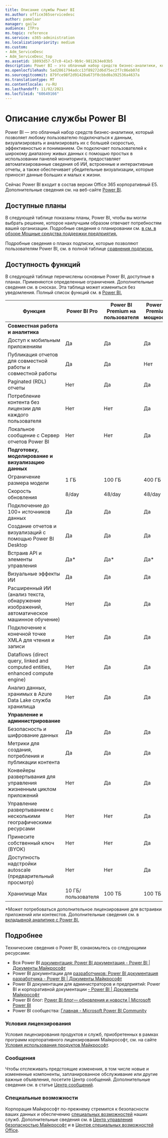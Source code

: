 ```yaml
---
title: Описание службы Power BI
ms.author: office365servicedesc
author: pamelaar
manager: gailw
audience: ITPro
ms.topic: reference
ms.service: o365-administration
ms.localizationpriority: medium
ms.custom:
- Adm_ServiceDesc
- Adm_ServiceDesc_top
ms.assetid: 18093d57-57c0-41e3-9b9c-9812634e03b5
description: Power BI — это облачный набор средств бизнес-аналитики, который позволяет любому пользователю подключаться к данным, визуализировать и анализировать их с большей скоростью, эффективностью и пониманием. На удобных информационных панелях, в интерактивных отчетах и привлекательных визуализациях данные оживают.
ms.openlocfilehash: 5ad2861794adcc13f89272d6d75ec2f7c06eb07d
ms.sourcegitcommit: 879fce98f2d91420a673f0cbbd0a392536a4637a
ms.translationtype: MT
ms.contentlocale: ru-RU
ms.lasthandoff: 11/02/2021
ms.locfileid: "60649166"
---
```

# <a name="power-bi-service-description"></a>Описание службы Power BI

Power BI — это облачный набор средств бизнес-аналитики, который позволяет любому пользователю подключаться к данным, визуализировать и анализировать их с большей скоростью, эффективностью и пониманием. Он подключает пользователей к широкому диапазону живых данных с помощью простых в использовании панелей мониторинга, предоставляет автоматизированные сведения об ИИ, встроенные и интерактивные отчеты, а также обеспечивает убедительные визуализации, которые приносят данные больших и малых к жизни.

Сейчас Power BI входит в состав версии Office 365 корпоративный E5. Дополнительные сведения см. на веб-сайте [Power BI](https://powerbi.microsoft.com).

## <a name="available-plans"></a>Доступные планы

В следующей таблице показаны планы, Power BI, чтобы вы могли выбрать решение, которое наилучшим образом отвечает потребностям вашей организации. Подробные сведения о планировании см. [в см. в обзоре Мощные средства поддержки предприятия.](https://www.microsoft.com/microsoft-365/enterprise/compare-office-365-plans)

Подробные сведения о планах подписки, которые позволяют пользователям Power BI, см. в полной таблице [сравнения подписки.](https://www.microsoft.com/microsoft-365/compare-microsoft-365-enterprise-plans)

## <a name="feature-availability"></a>Доступность функций

В следующей таблице перечислены основные Power BI, доступные в планах. Применяются определенные ограничения. Дополнительные сведения см. в сносках. Эта таблица может измениться без уведомления. Полный список функций см. в [Power BI.](https://powerbi.microsoft.com/pricing/)

| Функция | Power BI Pro | Power BI Premium на пользователя | Power BI Premium мощности |
|---------|--------------|---------------------------|-------------------------------|
| **Совместная работа и аналитика** | | | |
| Доступ к мобильным приложениям | Да | Да | Да |
| Публикация отчетов для совместной работы и совместной работы | Да | Да | Нет |
| Paginated (RDL) отчеты | Нет | Да | Да |
| Потребление контента без лицензии для каждого пользователя | Нет | Нет | Да |
| Локальное сообщение с Сервер отчетов Power BI | Нет | Нет | Да |
| **Подготовку, моделирование и визуализацию данных** | | | |
| Ограничение размера модели | 1 ГБ | 100 ГБ | 400 ГБ |
| Скорость обновления | 8/day | 48/day | 48/day |
| Подключение до 100+ источников данных | Да | Да | Да |
| Создание отчетов и визуализаций с помощью Power BI Desktop | Да | Да | Да |
| Встраив API и элементы управления | Да* | Да* | Да* |
| Визуальные эффекты ИИ | Да | Да | Да |
| Расширенный ИИ (анализ текста, обнаружение изображений, автоматическое машинное обучение) | Нет | Да | Да |
| Подключение к конечной точке XMLA для чтения и записи | Нет | Да | Да |
| Dataflows (direct query, linked and computed entities, enhanced compute engine) | Нет | Да | Да |
| Анализ данных, хранимых в Azure Data Lake служба хранилища | Нет | Да | Да |
| **Управление и администрирование** | | | |
| Безопасность и шифрование данных | Да | Да | Да |
| Метрики для создания, потребления и публикации контента | Да | Да | Да |
| Конвейеры развертывания для управления жизненным циклом приложений | Нет | Да | Да |
| Управление развертыванием с несколькими географическими ресурсами | Нет | Нет | Да |
| Принесите собственный ключ (BYOK) | Нет | Нет | Да |
| Доступность надстройки autoscale (предварительный просмотр) | Нет | Нет | Да |
| Хранилище Max | 10 ГБ/пользователя | 100 ТБ | 100 ТБ |

*Может потребоваться дополнительное лицензирование для встраивки приложений или контекстов. Дополнительные сведения см. в [вкладывной аналитике с Power BI.](/power-bi/developer/embedded/embedding)

## <a name="learn-more"></a>Подробнее

Технические сведения о Power BI, ознакомьтесь со следующими ресурсами:

- Вся Power BI [документация: Power BI документация - Power BI | Документы Майкрософт](/power-bi/)
- Power BI документации для [разработчиков: Power BI документация разработчика - Power BI | Документы Майкрософт](/power-bi/developer/)
- Power BI документации для администраторов и предприятий: Power BI и корпоративной документации [- Power BI | Документы Майкрософт](/power-bi/admin/)
- Power BI блог: [Power BI блог— обновления и новости | Microsoft Power BI](https://powerbi.microsoft.com/blog/)
- Power BI сообщества: [Главная - Microsoft Power BI Community](https://community.powerbi.com/)

### <a name="licensing-terms"></a>Условия лицензирования

Условия лицензирования продуктов и служб, приобретенных в рамках программ корпоративного лицензирования Майкрософт, см. на сайте [Условия использования продуктов Майкрософт](https://www.microsoft.com/licensing/terms/). 

### <a name="messaging"></a>Сообщения

Чтобы отслеживать предстоящие изменения, в том числе новые и измененные компоненты, запланированное обслуживание или другие важные объявления, посетите Центр сообщений. Дополнительные сведения см. в статье [Центр сообщений](/microsoft-365/admin/manage/message-center).

### <a name="accessibility"></a>Специальные возможности

Корпорация Майкрософт по-прежнему стремится к безопасности ваших данных и обеспечению [специальных возможностей](https://www.microsoft.com/trust-center/compliance/accessibility) наших служб. Дополнительные сведения см. в [Центр управления безопасностью Майкрософт](https://www.microsoft.com/trust-center) и в [Центре специальных возможностей Office](https://support.microsoft.com/office/office-accessibility-center-resources-for-people-with-disabilities-ecab0fcf-d143-4fe8-a2ff-6cd596bddc6d).
